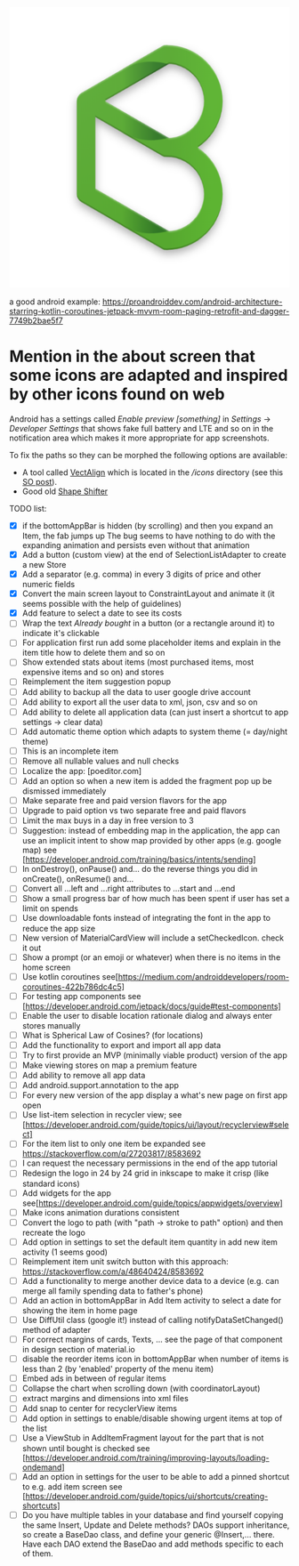 ![Buyt logo](/app/src/main/base_hi_res_512.png?token=AHCNTO5UTDTPHEFMRS6MLU25FWK22)

a good android example: https://proandroiddev.com/android-architecture-starring-kotlin-coroutines-jetpack-mvvm-room-paging-retrofit-and-dagger-7749b2bae5f7

# Mention in the about screen that some icons are adapted and inspired by other icons found on web

Android has a settings called *Enable preview [something]* in *Settings* -> *Developer Settings*
that shows fake full battery and LTE and so on in the notification area which makes it
more appropriate for app screenshots.

To fix the paths so they can be morphed the following options are available:
  - A tool called [VectAlign](https://github.com/bonnyfone/vectalign)
    which is located in the */icons* directory
    (see this [SO post](https://stackoverflow.com/a/32386837)).
  - Good old [Shape Shifter](https://shapeshifter.design/)

TODO list:

- [x] if the bottomAppBar is hidden (by scrolling) and then you expand an Item, the fab jumps up
      The bug seems to have nothing to do with the expanding animation and persists even without that animation
- [x] Add a button (custom view) at the end of SelectionListAdapter to create a new Store
- [x] Add a separator (e.g. comma) in every 3 digits of price and other numeric fields
- [x] Convert the main screen layout to ConstraintLayout and animate it (it seems possible with the help of guidelines)
- [x] Add feature to select a date to see its costs
- [ ] Wrap the text *Already bought* in a button (or a rectangle around it) to indicate it's clickable
- [ ] For application first run add some placeholder items and explain in the item title how to delete them and so on
- [ ] Show extended stats about items (most purchased items, most expensive items and so on) and stores
- [ ] Reimplement the item suggestion popup
- [ ] Add ability to backup all the data to user google drive account
- [ ] Add ability to export all the user data to xml, json, csv and so on
- [ ] Add ability to delete all application data (can just insert a shortcut to app settings -> clear data)
- [ ] Add automatic theme option which adapts to system theme (= day/night theme)
- [ ] This is an incomplete item
- [ ] Remove all nullable values and null checks
- [ ] Localize the app: [poeditor.com]
- [ ] Add an option so when a new item is added the fragment pop up be dismissed immediately
- [ ] Make separate free and paid version flavors for the app
- [ ] Upgrade to paid option vs two separate free and paid flavors
- [ ] Limit the max buys in a day in free version to 3
- [ ] Suggestion: instead of embedding map in the application, the app can use an implicit
      intent to show map provided by other apps (e.g. google map)
      see [https://developer.android.com/training/basics/intents/sending]
- [ ] In onDestroy(), onPause() and... do the reverse things you did in onCreate(), onResume() and...
- [ ] Convert all ...left and ...right attributes to ...start and ...end
- [ ] Show a small progress bar of how much has been spent if user has set a limit on spends
- [ ] Use downloadable fonts instead of integrating the font in the app to reduce the app size
- [ ] New version of MaterialCardView will include a setCheckedIcon. check it out
- [ ] Show a prompt (or an emoji or whatever) when there is no items in the home screen
- [ ] Use kotlin coroutines see[https://medium.com/androiddevelopers/room-coroutines-422b786dc4c5]
- [ ] For testing app components see [https://developer.android.com/jetpack/docs/guide#test-components]
- [ ] Enable the user to disable location rationale dialog and always enter stores manually
- [ ] What is Spherical Law of Cosines? (for locations)
- [ ] Add the functionality to export and import all app data
- [ ] Try to first provide an MVP (minimally viable product) version of the app
- [ ] Make viewing stores on map a premium feature
- [ ] Add ability to remove all app data
- [ ] Add android.support.annotation to the app
- [ ] For every new version of the app display a what's new page on first app open
- [ ] Use list-item selection in recycler view;
      see [https://developer.android.com/guide/topics/ui/layout/recyclerview#select]
- [ ] For the item list to only one item be expanded see https://stackoverflow.com/q/27203817/8583692
- [ ] I can request the necessary permissions in the end of the app tutorial
- [ ] Redesign the logo in 24 by 24 grid in inkscape to make it crisp (like standard icons)
- [ ] Add widgets for the app see[https://developer.android.com/guide/topics/appwidgets/overview]
- [ ] Make icons animation durations consistent
- [ ] Convert the logo to path (with "path -> stroke to path" option) and then recreate the logo
- [ ] Add option in settings to set the default item quantity in add new item activity (1 seems good)
- [ ] Reimplement item unit switch button with this approach: https://stackoverflow.com/a/48640424/8583692
- [ ] Add a functionality to merge another device data to a device (e.g. can merge all family spending data to father's phone)
- [ ] Add an action in bottomAppBar in Add Item activity to select a date for showing the item in home page
- [ ] Use DiffUtil class (google it!) instead of calling notifyDataSetChanged() method of adapter
- [ ] For correct margins of cards, Texts, ... see the page of that component in design section of material.io
- [ ] disable the reorder items icon in bottomAppBar when number of items is less than 2 (by 'enabled' property of the menu item)
- [ ] Embed ads in between of regular items
- [ ] Collapse the chart when scrolling down (with coordinatorLayout)
- [ ] extract margins and dimensions into xml files
- [ ] Add snap to center for recyclerView items
- [ ] Add option in settings to enable/disable showing urgent items at top of the list
- [ ] Use a ViewStub in AddItemFragment layout for the part that is not shown until bought is checked
      see [https://developer.android.com/training/improving-layouts/loading-ondemand]
- [ ] Add an option in settings for the user to be able to add a pinned shortcut to e.g. add item screen
      see [https://developer.android.com/guide/topics/ui/shortcuts/creating-shortcuts]
- [ ] Do you have multiple tables in your database and find yourself copying the same Insert,
      Update and Delete methods? DAOs support inheritance, so create a BaseDao<T> class, and define
      your generic @Insert,... there. Have each DAO extend the BaseDao and add methods specific to each of them.
